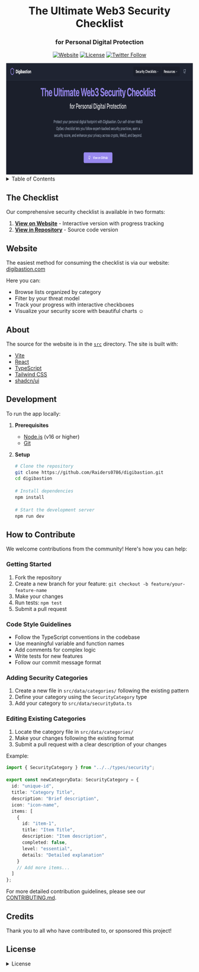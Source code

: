 
<div align="center">

# The Ultimate Web3 Security Checklist
### for Personal Digital Protection

[![Website](https://img.shields.io/badge/🌐_Website-digibastion.com-9b87f5)](https://digibastion.com)
[![License](https://img.shields.io/badge/license-MIT-blue.svg)](LICENSE)
[![Twitter Follow](https://img.shields.io/twitter/follow/__Raiders?style=social)](https://twitter.com/__Raiders)

<img src="public/og-image.png" alt="Digibastion Logo" width="800" height="300" />

</div>

<details>
<summary>Table of Contents</summary>

- [The Checklist](#the-checklist)
- [Website](#website)
- [About](#about)
- [Development](#development)
- [How to Contribute](#how-to-contribute)
- [Adding Security Categories](#adding-security-categories)
- [Credits](#credits)
- [License](#license)

</details>

## The Checklist

Our comprehensive security checklist is available in two formats:

1. **[View on Website](https://digibastion.com)** - Interactive version with progress tracking
2. **[View in Repository](src/data/securityData.ts)** - Source code version

## Website

The easiest method for consuming the checklist is via our website: [digibastion.com](https://digibastion.com)

Here you can:
- Browse lists organized by category
- Filter by your threat model
- Track your progress with interactive checkboxes
- Visualize your security score with beautiful charts ☺️

## About

The source for the website is in the [`src`](src/) directory. The site is built with:

- [Vite](https://vitejs.dev/)
- [React](https://reactjs.org/)
- [TypeScript](https://www.typescriptlang.org/)
- [Tailwind CSS](https://tailwindcss.com/)
- [shadcn/ui](https://ui.shadcn.com/)

## Development

To run the app locally:

1. **Prerequisites**
   - [Node.js](https://nodejs.org/) (v16 or higher)
   - [Git](https://git-scm.com/)

2. **Setup**
   ```bash
   # Clone the repository
   git clone https://github.com/Raiders0786/digibastion.git
   cd digibastion

   # Install dependencies
   npm install

   # Start the development server
   npm run dev
   ```

## How to Contribute

We welcome contributions from the community! Here's how you can help:

### Getting Started

1. Fork the repository
2. Create a new branch for your feature: `git checkout -b feature/your-feature-name`
3. Make your changes
4. Run tests: `npm test`
5. Submit a pull request

### Code Style Guidelines

- Follow the TypeScript conventions in the codebase
- Use meaningful variable and function names
- Add comments for complex logic
- Write tests for new features
- Follow our commit message format

### Adding Security Categories

1. Create a new file in `src/data/categories/` following the existing pattern
2. Define your category using the `SecurityCategory` type
3. Add your category to `src/data/securityData.ts`

### Editing Existing Categories
1. Locate the category file in `src/data/categories/`
2. Make your changes following the existing format
3. Submit a pull request with a clear description of your changes

Example:
```typescript
import { SecurityCategory } from "../../types/security";

export const newCategoryData: SecurityCategory = {
  id: "unique-id",
  title: "Category Title",
  description: "Brief description",
  icon: "icon-name",
  items: [
    {
      id: "item-1",
      title: "Item Title",
      description: "Item description",
      completed: false,
      level: "essential",
      details: "Detailed explanation"
    }
    // Add more items...
  ]
};
```

For more detailed contribution guidelines, please see our [CONTRIBUTING.md](CONTRIBUTING.md).

## Credits

Thank you to all who have contributed to, or sponsored this project!

<!-- SPONSORS_LIST:START -->
<!-- This section is automatically updated when someone sponsors the project -->
<!-- SPONSORS_LIST:END -->

<!-- Contributors -->
<!-- ALL-CONTRIBUTORS-LIST:START -->
<!-- This section is automatically updated when someone contributes to the project -->
<!-- ALL-CONTRIBUTORS-LIST:END -->

## License

<details>
<summary>License</summary>

```
MIT License

Copyright (c) 2025 Raiders

Permission is hereby granted, free of charge, to any person obtaining a copy
of this software and associated documentation files (the "Software"), to deal
in the Software without restriction, including without limitation the rights
to use, copy, modify, merge, publish, distribute, sublicense, and/or sell
copies of the Software, and to permit persons to whom the Software is
furnished to do so, subject to the following conditions:

The above copyright notice and this permission notice shall be included in all
copies or substantial portions of the Software.

THE SOFTWARE IS PROVIDED "AS IS", WITHOUT WARRANTY OF ANY KIND, EXPRESS OR
IMPLIED, INCLUDING BUT NOT LIMITED TO THE WARRANTIES OF MERCHANTABILITY,
FITNESS FOR A PARTICULAR PURPOSE AND NONINFRINGEMENT. IN NO EVENT SHALL THE
AUTHORS OR COPYRIGHT HOLDERS BE LIABLE FOR ANY CLAIM, DAMAGES OR OTHER
LIABILITY, WHETHER IN AN ACTION OF CONTRACT, TORT OR OTHERWISE, ARISING FROM,
OUT OF OR IN CONNECTION WITH THE SOFTWARE OR THE USE OR OTHER DEALINGS IN THE
SOFTWARE.

Commons Clause Restriction:
- You may not sell, lease, or provide paid services based on the Software without prior written permission.
- You may use, modify, and share the Software freely for non-commercial purposes.
- Open-source contributions, forks, and modifications are allowed as long as they comply with this license.
- If you wish to use this Software commercially, please contact raiders@securequest.dev
```

</details>
